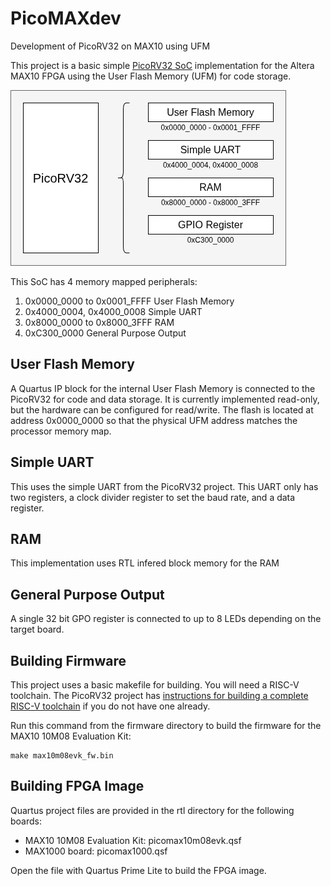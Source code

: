 # PicoMAXdev
Development of PicoRV32 on MAX10 using UFM

This project is a basic simple [PicoRV32 SoC](https://github.com/YosysHQ/picorv32) implementation for the Altera MAX10 FPGA using the User Flash Memory (UFM) for code storage.

![Memory Map Block Diagram](./img/memory-map.drawio.png)

This SoC has 4 memory mapped peripherals:

1. 0x0000_0000 to 0x0001_FFFF User Flash Memory
2. 0x4000_0004, 0x4000_0008 Simple UART
3. 0x8000_0000 to 0x8000_3FFF RAM
4. 0xC300_0000 General Purpose Output

## User Flash Memory

A Quartus IP block for the internal User Flash Memory is connected to the PicoRV32 for code and data storage. It is currently implemented read-only, but the hardware can be configured for read/write.  The flash is located at address 0x0000_0000 so that the physical UFM address matches the processor memory map.

## Simple UART

This uses the simple UART from the PicoRV32 project.  This UART only has two registers, a clock divider register to set the baud rate, and a data register.

## RAM

This implementation uses RTL infered block memory for the RAM

## General Purpose Output

A single 32 bit GPO register is connected to up to 8 LEDs depending on the target board.

## Building Firmware

This project uses a basic makefile for building.  You will need a RISC-V toolchain.  The PicoRV32 project has [instructions for building a complete RISC-V toolchain](https://github.com/YosysHQ/picorv32?tab=readme-ov-file#building-a-pure-rv32i-toolchain) if you do not have one already.

Run this command from the firmware directory to build the firmware for the MAX10 10M08 Evaluation Kit:
```
make max10m08evk_fw.bin
```

## Building FPGA Image

Quartus project files are provided in the rtl directory for the following boards:

* MAX10 10M08 Evaluation Kit:  picomax10m08evk.qsf
* MAX1000 board:  picomax1000.qsf

Open the file with Quartus Prime Lite to build the FPGA image.